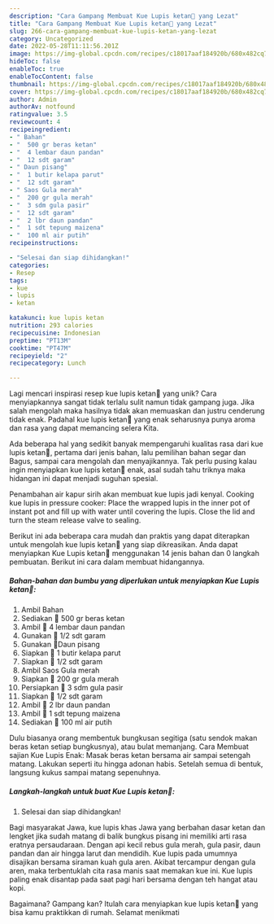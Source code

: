 ```yaml
---
description: "Cara Gampang Membuat Kue Lupis ketan🥥 yang Lezat"
title: "Cara Gampang Membuat Kue Lupis ketan🥥 yang Lezat"
slug: 266-cara-gampang-membuat-kue-lupis-ketan-yang-lezat
category: Uncategorized
date: 2022-05-28T11:11:56.201Z
image: https://img-global.cpcdn.com/recipes/c18017aaf184920b/680x482cq70/kue-lupis-ketan-foto-resep-utama.jpg
hideToc: false
enableToc: true
enableTocContent: false
thumbnail: https://img-global.cpcdn.com/recipes/c18017aaf184920b/680x482cq70/kue-lupis-ketan-foto-resep-utama.jpg
cover: https://img-global.cpcdn.com/recipes/c18017aaf184920b/680x482cq70/kue-lupis-ketan-foto-resep-utama.jpg
author: Admin
authorAv: notfound
ratingvalue: 3.5
reviewcount: 4
recipeingredient:
- " Bahan"
- "  500 gr beras ketan"
- "  4 lembar daun pandan"
- "  12 sdt garam"
- " Daun pisang"
- "  1 butir kelapa parut"
- "  12 sdt garam"
- " Saos Gula merah"
- "  200 gr gula merah"
- "  3 sdm gula pasir"
- "  12 sdt garam"
- "  2 lbr daun pandan"
- "  1 sdt tepung maizena"
- "  100 ml air putih"
recipeinstructions:

- "Selesai dan siap dihidangkan!"
categories:
- Resep
tags:
- kue
- lupis
- ketan

katakunci: kue lupis ketan 
nutrition: 293 calories
recipecuisine: Indonesian
preptime: "PT13M"
cooktime: "PT47M"
recipeyield: "2"
recipecategory: Lunch

---
```





Lagi mencari inspirasi resep kue lupis ketan🥥 yang unik? Cara menyiapkannya sangat tidak terlalu sulit namun tidak gampang juga. Jika salah mengolah maka hasilnya tidak akan memuaskan dan justru cenderung tidak enak. Padahal kue lupis ketan🥥 yang enak seharusnya punya aroma dan rasa yang dapat memancing selera Kita.





Ada beberapa hal yang sedikit banyak mempengaruhi kualitas rasa dari kue lupis ketan🥥, pertama dari jenis bahan, lalu pemilihan bahan segar dan Bagus, sampai cara mengolah dan menyajikannya. Tak perlu pusing kalau ingin menyiapkan kue lupis ketan🥥 enak,      asal sudah tahu triknya maka hidangan ini dapat menjadi suguhan spesial.














Penambahan air kapur sirih akan membuat kue lupis jadi kenyal. Cooking kue lupis in pressure cooker: Place the wrapped lupis in the inner pot of instant pot and fill up with water until covering the lupis. Close the lid and turn the steam release valve to sealing.






Berikut ini ada beberapa cara mudah dan praktis yang dapat diterapkan untuk mengolah kue lupis ketan🥥 yang siap dikreasikan. Anda dapat menyiapkan Kue Lupis ketan🥥 menggunakan 14 jenis bahan dan 0 langkah pembuatan. Berikut ini cara dalam membuat hidangannya.

<!--inarticleads1-->

##### Bahan-bahan dan bumbu yang diperlukan untuk menyiapkan Kue Lupis ketan🥥:

1. Ambil  Bahan
1. Sediakan  🌾 500 gr beras ketan
1. Ambil  🌿 4 lembar daun pandan
1. Gunakan  🧂 1/2 sdt garam
1. Gunakan  🌿Daun pisang
1. Siapkan  🥥 1 butir kelapa parut
1. Siapkan  🧂 1/2 sdt garam
1. Ambil  Saos Gula merah
1. Siapkan  🍭 200 gr gula merah
1. Persiapkan  🍭 3 sdm gula pasir
1. Siapkan  🧂 1/2 sdt garam
1. Ambil  🌿 2 lbr daun pandan
1. Ambil  🌽 1 sdt tepung maizena
1. Sediakan  🥛 100 ml air putih


Dulu biasanya orang membentuk bungkusan segitiga (satu sendok makan beras ketan setiap bungkusnya), atau bulat memanjang. Cara Membuat sajian Kue Lupis Enak: Masak beras ketan bersama air sampai setengah matang. Lakukan seperti itu hingga adonan habis. Setelah semua di bentuk, langsung kukus sampai matang sepenuhnya. 

<!--inarticleads2-->

##### Langkah-langkah untuk buat Kue Lupis ketan🥥:


1. Selesai dan siap dihidangkan!

Bagi masyarakat Jawa, kue lupis khas Jawa yang berbahan dasar ketan dan lengket jika sudah matang di balik bungkus pisang ini memiliki arti rasa eratnya persaudaraan. Dengan api kecil rebus gula merah, gula pasir, daun pandan dan air hingga larut dan mendidih. Kue lupis pada umumnya disajikan bersama siraman kuah gula aren. Akibat tercampur dengan gula aren, maka terbentuklah cita rasa manis saat memakan kue ini. Kue lupis paling enak disantap pada saat pagi hari bersama dengan teh hangat atau kopi. 

Bagaimana? Gampang kan? Itulah cara menyiapkan kue lupis ketan🥥 yang bisa kamu praktikkan di rumah. Selamat menikmati
